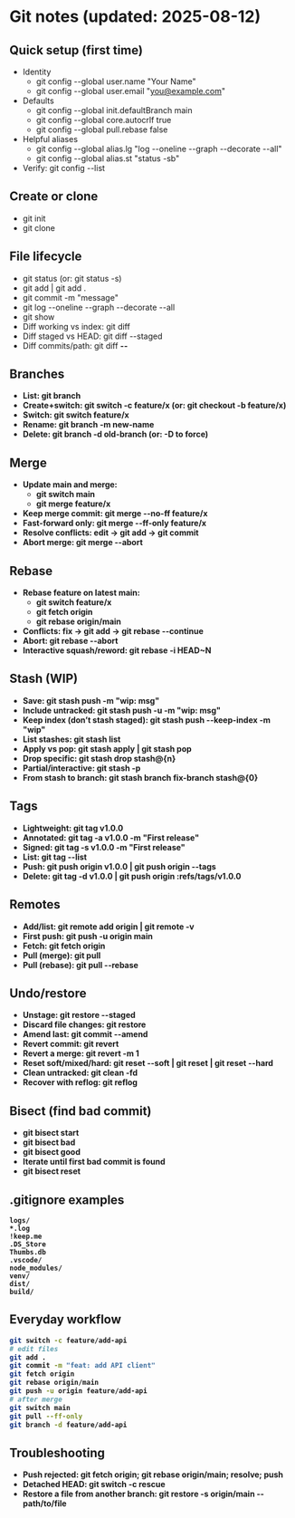 # Git notes (updated: 2025-08-12)

## Quick setup (first time)
- Identity
  - git config --global user.name "Your Name"
  - git config --global user.email "you@example.com"
- Defaults
  - git config --global init.defaultBranch main
  - git config --global core.autocrlf true
  - git config --global pull.rebase false
- Helpful aliases
  - git config --global alias.lg "log --oneline --graph --decorate --all"
  - git config --global alias.st "status -sb"
- Verify: git config --list

## Create or clone
- git init
- git clone <repo-url>

## File lifecycle
- git status (or: git status -s)
- git add <file>  |  git add .
- git commit -m "message"
- git log --oneline --graph --decorate --all
- git show
- Diff working vs index: git diff
- Diff staged vs HEAD: git diff --staged
- Diff commits/path: git diff <A> <B> -- <path>

## Branches
- List: git branch
- Create+switch: git switch -c feature/x   (or: git checkout -b feature/x)
- Switch: git switch feature/x
- Rename: git branch -m new-name
- Delete: git branch -d old-branch  (or: -D to force)

## Merge
- Update main and merge:
  - git switch main
  - git merge feature/x
- Keep merge commit: git merge --no-ff feature/x
- Fast-forward only: git merge --ff-only feature/x
- Resolve conflicts: edit -> git add -> git commit
- Abort merge: git merge --abort

## Rebase
- Rebase feature on latest main:
  - git switch feature/x
  - git fetch origin
  - git rebase origin/main
- Conflicts: fix -> git add <file> -> git rebase --continue
- Abort: git rebase --abort
- Interactive squash/reword: git rebase -i HEAD~N

## Stash (WIP)
- Save: git stash push -m "wip: msg"
- Include untracked: git stash push -u -m "wip: msg"
- Keep index (don’t stash staged): git stash push --keep-index -m "wip"
- List stashes: git stash list
- Apply vs pop: git stash apply  |  git stash pop
- Drop specific: git stash drop stash@{n}
- Partial/interactive: git stash -p
- From stash to branch: git stash branch fix-branch stash@{0}

## Tags
- Lightweight: git tag v1.0.0
- Annotated: git tag -a v1.0.0 -m "First release"
- Signed: git tag -s v1.0.0 -m "First release"
- List: git tag --list
- Push: git push origin v1.0.0  |  git push origin --tags
- Delete: git tag -d v1.0.0  |  git push origin :refs/tags/v1.0.0

## Remotes
- Add/list: git remote add origin <url>  |  git remote -v
- First push: git push -u origin main
- Fetch: git fetch origin
- Pull (merge): git pull
- Pull (rebase): git pull --rebase

## Undo/restore
- Unstage: git restore --staged <file>
- Discard file changes: git restore <file>
- Amend last: git commit --amend
- Revert commit: git revert <commit>
- Revert a merge: git revert -m 1 <merge-commit-sha>
- Reset soft/mixed/hard: git reset --soft <c> | git reset <c> | git reset --hard <c>
- Clean untracked: git clean -fd
- Recover with reflog: git reflog

## Bisect (find bad commit)
- git bisect start
- git bisect bad
- git bisect good <good-sha>
- Iterate until first bad commit is found
- git bisect reset

## .gitignore examples
```
logs/
*.log
!keep.me
.DS_Store
Thumbs.db
.vscode/
node_modules/
venv/
dist/
build/
```

## Everyday workflow
```bash
git switch -c feature/add-api
# edit files
git add .
git commit -m "feat: add API client"
git fetch origin
git rebase origin/main
git push -u origin feature/add-api
# after merge
git switch main
git pull --ff-only
git branch -d feature/add-api
```

## Troubleshooting
- Push rejected: git fetch origin; git rebase origin/main; resolve; push
- Detached HEAD: git switch -c rescue
- Restore a file from another branch: git restore -s origin/main -- path/to/file
